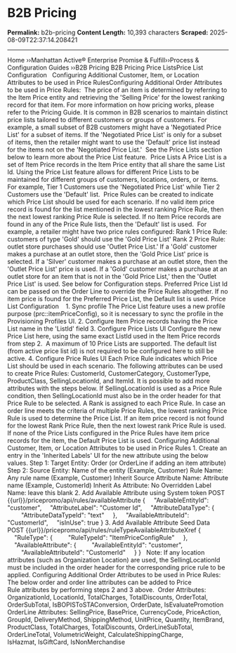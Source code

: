 # B2B Pricing

**Permalink:** b2b-pricing
**Content Length:** 10,393 characters
**Scraped:** 2025-08-09T22:37:14.208421

---

Home &rsaquo;&rsaquo;Manhattan Active® Enterprise Promise &amp; Fulfill&rsaquo;&rsaquo;Process &amp; Configuration Guides ››B2B Pricing B2B Pricing Price ListsPrice List Configuration&nbsp;&nbsp;&nbsp;Configuring Additional Customer, Item, or Location Attributes to be used in Price RulesConfiguring Additional Order Attributes to be used in Price Rules:&nbsp; The price of an item is determined by referring to the Item Price entity and retrieving the 'Selling Price' for the lowest ranking record for that item. For more information on how pricing works, please refer to the Pricing Guide. It is&nbsp;common in B2B scenarios to maintain distinct price lists tailored to different customers or groups of customers.&nbsp;For example, a small subset of B2B customers might have a 'Negotiated Price List' for a subset of items. If the 'Negotiated Price List' is only for a subset of items, then the retailer might want to use the 'Default' price list instead for the items not on the 'Negotiated Price List.'&nbsp; See the Price Lists section below to learn more about the Price List feature.&nbsp; Price Lists A Price List is a set of Item Price records in the Item Price entity that all share the same List Id. Using the Price List feature allows for different Price Lists to be maintained for different groups of customers, locations, orders, or items. For example,&nbsp;Tier 1 Customers use&nbsp;the 'Negotiated Price List' while Tier 2 Customers use the 'Default' list.&nbsp; Price Rules can be created to indicate which Price List should be used for each scenario. If no valid item price record is found for the list mentioned in the lowest ranking Price Rule, then the next lowest ranking Price Rule is selected. If no Item Price records are found in any of the Price Rule lists, then the 'Default' list is used.&nbsp; For example, a retailer might have two price rules configured: Rank 1&nbsp;Price Rule: customers of type 'Gold' should use the 'Gold Price List' Rank 2 Price Rule: outlet store purchases should use 'Outlet Price List.' If a 'Gold' customer makes a purchase at an outlet store, then the 'Gold Price List' price is selected. If a 'Silver' customer makes a purchase at an outlet store, then the 'Outlet Price List' price is used. If a 'Gold' customer makes a purchase at an outlet store for an item that is not in the 'Gold Price List,' then the 'Outlet Price List' is used. See below for Configuration steps.&nbsp;Preferred Price List Id can be passed on the Order Line to override the Price Rules altogether. If no item price is found for the Preferred Price List, the Default list is used. Price List Configuration&nbsp;&nbsp;&nbsp; 1. Sync profile The Price List feature uses a new profile purpose (prc::itemPriceConfig), so it is necessary to sync the profile in the Provisioning Profiles UI. 2. Configure Item Price records&nbsp;having the Price List name in the 'ListId' field 3. Configure Price Lists UI Configure the new Price List here, using the same exact ListId used in the Item Price records from step 2.&nbsp; A maximum of 10 Price Lists are supported. The default list (from active price list id) is not required to be configured here to still be active. 4. Configure Price Rules UI Each Price Rule&nbsp;indicates which Price List should be used in each scenario. The following attributes can be used to create Price Rules:&nbsp;CustomerId, CustomerCategory, CustomerType, ProductClass, SellingLocationId, and ItemId. It is possible to add more attributes with the steps below. If SellingLocationId is used as a Price Rule condition, then SellingLocationId must also be in the order header for that Price Rule to be selected. A Rank is assigned to each Price Rule. In case an order line meets the criteria of multiple Price Rules, the lowest ranking Price Rule is used to determine the Price List. If an item price record is not found for the lowest Rank Price Rule, then the next lowest rank&nbsp;Price Rule is used. If none of the Price Lists configured in the Price Rules have item price records for the item, the Default Price List is used. Configuring Additional Customer, Item, or Location Attributes to be used in Price Rules 1. Create an entry in the 'Inherited Labels' UI for the new attribute using the below values. Step 1: Target Entity: Order (or OrderLine if adding an item attribute) Step 2: Source Entity: Name of the entity (Example,&nbsp;Customer) Rule Name: Any rule name&nbsp;(Example,&nbsp;Customer) Inherit Source Attribute Name: Attribute name (Example,&nbsp;CustomerId) Inherit As Attribute: No Overridden Label Name: leave this blank 2. Add Available Attribute using System token POST {{url}}/pricepromo/api/rules/availableAttribute { &nbsp;&nbsp;&nbsp;&nbsp;"AvailableEntityId": "customer", &nbsp;&nbsp;&nbsp;&nbsp;"AttributeLabel": "Customer Id", &nbsp;&nbsp;&nbsp;&nbsp;"AttributeDataType": { &nbsp;&nbsp;&nbsp;&nbsp;&nbsp;&nbsp;&nbsp;&nbsp;"AttributeDataTypeId": "text" &nbsp;&nbsp;&nbsp;&nbsp;}, &nbsp;&nbsp;&nbsp;&nbsp;"AvailableAttributeId": "CustomerId", &nbsp;&nbsp;&nbsp;&nbsp;"isInUse": true } 3. Add Available Attribute Seed Data POST&nbsp;{{url}}/pricepromo/api/rules/ruleTypeAvailableAttributeXref { &nbsp;&nbsp;&nbsp;&nbsp;"RuleType": { &nbsp;&nbsp;&nbsp;&nbsp;&nbsp;&nbsp;&nbsp;&nbsp;"RuleTypeId": "ItemPriceConfigRule" &nbsp;&nbsp;&nbsp;&nbsp;}, &nbsp;&nbsp;&nbsp;&nbsp;"AvailableAttribute": { &nbsp;&nbsp;&nbsp;&nbsp;&nbsp;&nbsp;&nbsp;&nbsp;"AvailableEntityId": "customer", &nbsp;&nbsp;&nbsp;&nbsp;&nbsp;&nbsp;&nbsp;&nbsp;"AvailableAttributeId": "CustomerId" &nbsp;&nbsp;&nbsp;&nbsp;} } &nbsp; Note:&nbsp;If any location attributes (such as Organization Location) are used, the SellingLocationId must be included in the order header for the corresponding price rule to be applied. Configuring Additional Order Attributes to be used in Price Rules:&nbsp; The below order and order line attributes can be added to Price Rule&nbsp;attributes by performing steps 2 and 3 above.&nbsp; Order Attributes: OrganizationId, LocationId, TotalCharges, TotalDiscounts, OrderTotal, OrderSubTotal, IsBOPISToSTAConversion, OrderDate, IsEvaluatePromotion OrderLine Attributes: SellingPrice, BasePrice, CurrencyCode, PriceAction, GroupId, DeliveryMethod, ShippingMethod, UnitPrice, Quantity, ItemBrand, ProductClass, TotalCharges, TotalDiscounts, OrderLineSubTotal, OrderLineTotal, VolumetricWeight, CalculateShippingCharge, IsHazmat,&nbsp;IsGiftCard, IsNonMerchandise